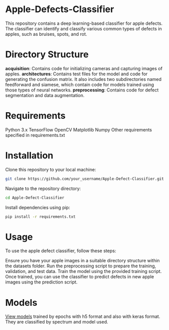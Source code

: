 # Apple-Defects-Classifier

This repository contains a deep learning-based classifier for apple defects. The classifier can identify and classify various common types of defects in apples, such as bruises, spots, and rot.

# Directory Structure
**acquisition**: Contains code for initializing cameras and capturing images of apples.
**architectures**: Contains test files for the model and code for generating the confusion matrix. It also includes two subdirectories named feedforward and siamese, which contain code for models trained using those types of neural networks.
**preprocessing**: Contains code for defect segmentation and data augmentation.

# Requirements
Python 3.x
TensorFlow
OpenCV
Matplotlib
Numpy
Other requirements specified in requirements.txt

# Installation
Clone this repository to your local machine:
```bash
git clone https://github.com/your_username/Apple-Defect-Classifier.git
```
Navigate to the repository directory:
```bash
cd Apple-Defect-Classifier
```
Install dependencies using pip:
```bash
pip install -r requirements.txt
```
# Usage
To use the apple defect classifier, follow these steps:

Ensure you have your apple images in a suitable directory structure within the datasets folder.
Run the preprocessing script to prepare the training, validation, and test data.
Train the model using the provided training script.
Once trained, you can use the classifier to predict defects in new apple images using the prediction script.

# Models

[View models](https://espolec-my.sharepoint.com/:f:/g/personal/omcoello_espol_edu_ec/EgseUQqxOzBOliO_ySzZZ-EBpUdKWs6TDicWPVONfvMEMg?e=3hCJEq) trained by epochs with h5 format and also with keras format. They are classified by spectrum and model used.
